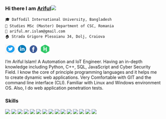 ### Hi there I am [Ariful](https://github.com/arifulmrislam)<img src="https://raw.githubusercontent.com/MartinHeinz/MartinHeinz/master/wave.gif" width="30px">


`🎓 Daffodil International University, Bangladesh`<br/>
`🏫 Studies MSc (Master) Department of CSC, Romania`<br/>
`📧 ariful.mr.islam@gmail.com`<br/>
`🏠 Strada Grigore Plesoianu 34, Dolj, Craiova`<br/>

<a href="https://twitter.com/arifulislam301" target="_blank">
    <img src="img/twitter.png" width="34" height="30" alt="Twitter"/></a> 

<a href="https://www.linkedin.com/in/ariful-islam-arif-2987b51a3/" target="_blank">
    <img src="img/in.png" width="33" height="30" alt="Linkedin"/></a> 

<a href="https://www.facebook.com/ariful.i.joy.7" target="_blank">
	<img src="img/facebook.png" width="33" height="30" alt="Facebook"/></a> 
	

<a href="https://www.hackerrank.com/ariful_mr_islam" target="_blank">
	<img src="img/hackerrank.png" width="33" height="30" alt="hackerrank"/></a> 	
  
  
<!-- <a href="https://www.ansnew.com/" target="_blank">
	<img src="img/ansnew.png" width="33" height="30" alt="ANSNEW"/></a> 	 -->
	
	
I’m Ariful Islam! A Automation and IoT Engineer. Having an in-depth knowledge including Python, C++, SQL, JavaScript and Cyber Security Field. I know the core of principle programming languages and it helps me to create dynamic web applications. Very Comfortable with GIT and the command line interface (CLI). Familiar with Linux and Windows environment OS. Also, I do web application penetration tests.
  
### Skills

<p>
  <img src="https://img.shields.io/badge/Python 3.9-★★★★★-306998" />
  <img src="https://img.shields.io/badge/C++ 8.0-★★★★★-ff7821" />
  <img src="https://img.shields.io/badge/JavaScript-★★★★★-important" />
  <img src="https://img.shields.io/badge/SQL-★★★★★-F29111" />
<!--   <img src="https://img.shields.io/badge/R-★★★★★-R29111" /> -->
  <img src="https://img.shields.io/badge/SQLite 3.37-★★★★★-S29111" />
  <img src="https://img.shields.io/badge/PostgreSQL 3.37-★★★★★-S29111" />
  <img src="https://img.shields.io/badge/jQuery 3.6-★★★★★-00758F" />   
  <img src="https://img.shields.io/badge/BootStrap v5.0-★★★★★-563d7c" />
  <img src="https://img.shields.io/badge/Flask 2.0-★★★★★-important" />
  <img src="https://img.shields.io/badge/Django 3.2-★★★★★-092e20" />
  <img src="https://img.shields.io/badge/HTML5-★★★★★-ff7851" /> 
  <img src="https://img.shields.io/badge/CSS3-★★★★★-44b2fb" /> 
  <img src="https://img.shields.io/badge/SCSS-★★★★★-CD6799" />
  <img src="https://img.shields.io/badge/Git 2.31-★★★★★-F1502F" />
  <img src="https://img.shields.io/badge/Github-★★★★★-6e5494" />
    
</p>
	
<!--
**arifulmrislam/arifulmrislam** is a ✨ _special_ ✨ repository because its `README.md` (this file) appears on your GitHub profile.

Here are some ideas to get you started:

- 🔭 I’m currently working on ...
- 🌱 I’m currently learning ...
- 👯 I’m looking to collaborate on ...
- 🤔 I’m looking for help with ...
- 💬 Ask me about ...
- 📫 How to reach me: ...
- 😄 Pronouns: ...
- ⚡ Fun fact: ...
-->
